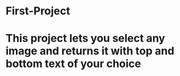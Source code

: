 # First-Project
# This project lets you select any image and returns it with top and bottom text of your choice
